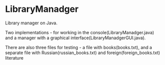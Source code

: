 # LibraryManadger
Library manager on Java.

Two implementations - for working in the console(LibraryManadger.java) and a manager with a graphical interface(LibraryManadgerGUI.java).

There are also three files for testing - a file with books(books.txt), and a separate file with Russian(russian_books.txt) and foreign(foreign_books.txt) literature
